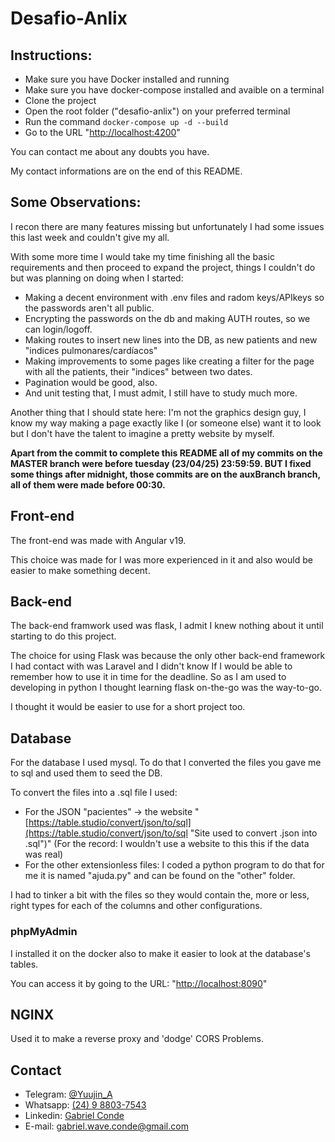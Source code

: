 # Desafio-Anlix

## Instructions:

* Make sure you have Docker installed and running
* Make sure you have docker-compose installed and avaible on a terminal
* Clone the project
* Open the root folder ("desafio-anlix") on your preferred terminal
* Run the command `docker-compose up -d --build`
* Go to the URL "[http://localhost:4200](http://localhost:4200 "Website for desafio-anlix")"

You can contact me about any doubts you have.

My contact informations are on the end of this README.

## Some Observations:

I recon there are many features missing but unfortunately I had some issues this last week and couldn't give my all.

With some more time I would take my time finishing all the basic requirements and then proceed to expand the project, things I couldn't do but was planning on doing when I started:

* Making a decent environment with .env files and radom keys/APIkeys so the passwords aren't all public.
* Encrypting the passwords on the db and making AUTH routes, so we can login/logoff.
* Making routes to insert new lines into the DB, as new patients and new "indices pulmonares/cardíacos"
* Making improvements to some pages like creating a filter for the page with all the patients, their "indices" between two dates.
* Pagination would be good, also.
* And unit testing that, I must admit, I still have to study much more.

Another thing that I should state here: I'm not the graphics design guy, I know my way making a page exactly like I (or someone else) want it to look but I don't have the talent to imagine a pretty website by myself.

**Apart from the commit to complete this README all of my commits on the MASTER branch were before tuesday (23/04/25) 23:59:59. BUT I fixed some things after midnight, those commits are on the auxBranch branch, all of them were made before 00:30.**

## Front-end

The front-end was made with Angular v19.

This choice was made for I was more experienced in it and also would be easier to make something decent.

## Back-end

The back-end framwork used was flask, I admit I knew nothing about it until starting to do this project.

The choice for using Flask was because the only other back-end framework I had contact with was Laravel and I didn't know If I would be able to remember how to use it in time for the deadline. So as I am used to developing in python I thought learning flask on-the-go was the way-to-go.

I thought it would be easier to use for a short project too.

## Database

For the database I used mysql. To do that I converted the files you gave me to sql and used them to seed the DB.

To convert the files into a .sql file I used:

* For the JSON "pacientes" -> the website "[https://table.studio/convert/json/to/sql](https://table.studio/convert/json/to/sql "Site used to convert .json into .sql")" (For the record: I wouldn't use a website to this this if the data was real)
* For the other extensionless files: I coded a python program to do that for me it is named "ajuda.py" and can be found on the "other" folder.

I had to tinker a bit with the files so they would contain the, more or less, right types for each of the columns and other configurations.

### phpMyAdmin

I installed it on the docker also to make it easier to look at the database's tables.

You can access it by going to the URL: "[http://localhost:8090](http://localhost:8090 "phpMyAdmin")"

## NGINX

Used it to make a reverse proxy and 'dodge' CORS Problems.

## Contact

* Telegram: [@Yuujin_A](t.me/Yuujin_A)
* Whatsapp: [(24) 9 8803-7543](https://wa.me/+5524988037543)
* Linkedin: [Gabriel Conde](https://www.linkedin.com/in/gabriel-conde-9b5334190/)
* E-mail: [gabriel.wave.conde@gmail.com](mailto:gabriel.wave.conde@gmail.com)

